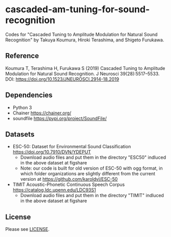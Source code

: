 # cascaded-am-tuning-for-sound-recognition
Codes for "Cascaded Tuning to Amplitude Modulation for Natural Sound Recognition" by Takuya Koumura, Hiroki Terashima, and Shigeto Furukawa.
## Reference
Koumura T, Terashima H, Furukawa S (2019) Cascaded Tuning to Amplitude Modulation for Natural Sound Recognition. J Neurosci 39(28):5517–5533. DOI: https://doi.org/10.1523/JNEUROSCI.2914-18.2019
## Dependencies
- Python 3
- Chainer https://chainer.org/
- soundfile https://pypi.org/project/SoundFile/
## Datasets


- ESC-50: Dataset for Environmental Sound Classification https://doi.org/10.7910/DVN/YDEPUT
  - Download audio files and put them in the directory "ESC50" indluced in the above dataset at figshare
  - Note: our code is built for old version of ESC-50 with ogg format, in which folder organizations are slightly different from the current version at https://github.com/karoldvl/ESC-50
- TIMIT Acoustic-Phonetic Continuous Speech Corpus https://catalog.ldc.upenn.edu/LDC93S1
  - Download audio files and put them in the directory "TIMIT" indluced in the above dataset at figshare
## License
Please see [LICENSE](https://github.com/cycentum/cascaded-am-tuning-for-sound-recognition/blob/master/LICENSE).
